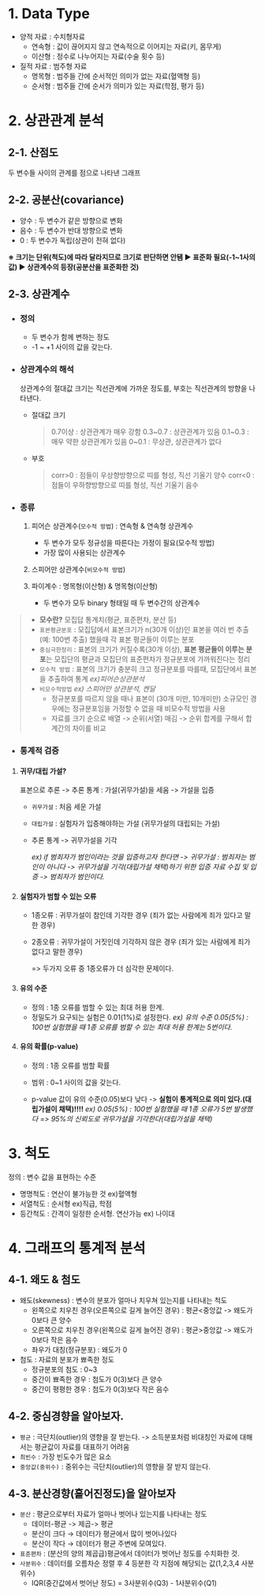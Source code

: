 # 1. Data Type

* 양적 자료 : 수치형자료 
  * 연속형 : 값이 끊어지지 않고 연속적으로 이어지는 자료(키, 몸무게)
  * 이산형 : 정수로 나누어지는 자료(수술 횟수 등)
* 질적 자료 : 범주형 자료
  * 명목형 : 범주들 간에 순서적인 의미가 없는 자료(혈액형 등)
  * 순서형 : 범주들 간에 순서가 의미가 있는 자료(학점, 평가 등)



# 2. 상관관계 분석

## 2-1. 산점도

두 변수들 사이의 관계를 점으로 나타낸 그래프



## 2-2. 공분산(covariance)

* 양수 : 두 변수가 같은 방향으로 변화
* 음수 : 두 변수가 반대 방향으로 변화
* 0 : 두 변수가 독립(상관이 전혀 없다)

**※ 크기는 단위(척도)에 따라 달라지므로 크기로 판단하면 안됌 ▶ 표준화 필요(-1~1사의 값) ▶ 상관계수의 등장(공분산을 표준화한 것)**



## 2-3. 상관계수

* ### 정의

  * 두 변수가 함께 변하는 정도
  * -1 ~ +1 사이의 값을 갖는다.

  

* ### 상관계수의 해석 

  상관계수의 절대값 크기는 직선관계에 가까운 정도를, 부호는 직선관계의 방향을 나타낸다.

  * 절대값 크기

    > 0.7이상 : 상관관계가 매우 강함
    > 0.3~0.7 : 상관관계가 있음
    > 0.1~0.3 : 매우 약한 상관관계가 있음
    > 0~0.1 : 무상관, 상관관계가 없다

  * 부호

    > corr>0 : 점들이 우상향방향으로 띠를 형성, 직선 기울기 양수
    > corr<0 : 점들이 우하향방향으로 띠를 형성, 직선 기울기 음수

  
  
* ### 종류

  1. 피어슨 상관계수(`모수적 방법`) : 연속형 & 연속형 상관계수

     * 두 변수가 모두 정규성을 따른다는 가정이 필요(모수적 방법) 
     * 가장 많이 사용되는 상관계수

  2. 스피어만 상관계수(`비모수적 방법`)

  3. 파이계수 : 명목형(이산형) & 명목형(이산형)

     * 두 변수가 모두 binary 형태일 때 두 변수간의 상관계수

  

>* **모수란?** 모집답 통계치(평균, 표준편차, 분산 등)
>* `표본평균분포` : 모집답에서 표본크기가 n(30개 이상)인 표본을 여러 번 추출(예: 100번 추출) 했을때 각 표본 평균들이 이루는 분포
>* `중심극한정리` : 표본의 크기가 커질수록(30개 이상), **표본 평균들이 이루는 분포**는 모집단의 평균과 모집단의 표준편차가 정규분포에 가까워진다는 정리
> * `모수적 방법` :  표본의 크기가 충분히 크고 정규분포를 따를때, 모집단에서 표본을 추출하여 통계 
>   *ex)피어슨상관분석*
> * `비모수적방법` *ex) 스피어만 상관분석, 켄달* 
>   * 정규분포를 따르지 않을 때나 표본이 (30개 미만, 10개미만) 소규모인 경우에는 정규분포임을 가정할 수 없을 때 비모수적 방법을 사용
>   * 자료를 크기 순으로 배열 -> 순위(서열) 매김 -> 순위 합계를 구해서 합계간의 차이를 비교
>



* ### 통계적 검증

1. #### 귀무/대립 가설?
   표본으로 추론 -> 추론 통계 : 가설(귀무가설)을 세움 -> 가설을 입증

   * `귀무가설` : 처음 세운 가설
   * `대립가설` : 실험자가 입증해야하는 가설 (귀무가설의 대립되는 가설)

   * 추론 통계 -> 귀무가설을 기각

     *ex) if 범죄자가 범인이라는 것을 입증하고자 한다면
         -> 귀무가설 : 범죄자는 범인이 아니다
         -> 귀무가설을 기각(대립가설 채택)하기 위한 입증 자료 수집 및 입증 -> 범죄자가 범인이다.*
   
   
   
2. #### 실험자가 범할 수 있는 오류

   * 1종오류 : 귀무가설이 참인데 기각한 경우 (죄가 없는 사람에게 죄가 있다고 말한 경우)

   * 2종오류 : 귀무가설이 거짓인데 기각하지 않은 경우 (죄가 있는 사람에게 죄가 없다고 말한 경우)

     => 두가지 오류 중 1종오류가 더 심각한 문제이다.

   

3. #### 유의 수준 

   * 정의 : 1종 오류를 범할 수 있는 최대 허용 한계.
   * 정밀도가 요구되는 실험은 0.01(1%)로 설정한다.
     *ex) 유의 수준 0.05(5%) : 100번 실험했을 때 1종 오류를 범할 수 있는 최대 허용 한계는 5번이다.*

   

4. #### 유의 확률(p-value)

   * 정의 : 1종 오류를 범할 확률

   * 범위 : 0~1 사이의 값을 갖는다.

   * p-value 값이 유의 수준(0.05)보다 낮다 -> **실험이 통계적으로 의미 있다.(대립가설이 채택)!!!!**
     *ex) 0.05(5%) : 100번 실험했을 때 1종 오류가 5번 발생했다
       => 95%의 신뢰도로 귀무가설을 기각한다(대립가설을 채택)*

   



# 3. 척도

정의 : 변수 값을 표현하는 수준

* 명명척도 : 연산이 불가능한 것 ex)혈액형
* 서열척도 : 순서형 ex)직급, 학점
* 등간척도 : 간격이 일정한 순서형. 연산가능 ex) 나이대



# 4. 그래프의 통계적 분석

## 4-1. 왜도 & 첨도

* 왜도(skewness) : 변수의 분포가 얼마나 치우쳐 있는지를 나타내는 척도
  * 왼쪽으로 치우친 경우(오른쪽으로 길게 늘어진 경우) : 평균<중앙값 -> 왜도가 0보다 큰 양수
  * 오른쪽으로 치우친 경우(왼쪽으로 길게 늘어진 경우) : 평균>중앙값 -> 왜도가 0보다 작은 음수
  * 좌우가 대칭(정규분포) : 왜도가 0
* 첨도 : 자료의 분포가 뾰족한 정도
  * 정규분포의 첨도 : 0~3
  * 중간이 뾰족한 경우 : 첨도가 0(3)보다 큰 양수
  * 중간이 평평한 경우 : 첨도가 0(3)보다 작은 음수



## 4-2. 중심경향을 알아보자.

- `평균` : 극단치(outlier)의 영향을 잘 받는다. -> 소득분포처럼 비대칭인 자료에 대해서는 평균값이 자료를 대표하기 어려움
- `최빈수` : 가장 빈도수가 많은 요소
- `중앙값(중위수)` : 중위수는 극단치(outlier)의 영향을 잘 받지 않는다.



## 4-3. 분산경향(흩어진정도)을 알아보자

* `분산` :  평균으로부터 자료가 얼마나 벗어나 있는지를 나타내는 정도
  * 데이터-평균 -> 제곱-> 평균
  * 분산이 크다 → 데이터가 평균에서 많이 벗어나있다
  * 분산이 작다 → 데이터가 평균 주변에 모여있다.
* `표준편차` : (분산의 양의 제곱급)평균에서 데이터가 벗어난 정도를 수치화한 것. 
* `사분위수` :  데이터를 오름차순 정렬 후 4 등분한 각 지점에 해당되는 값(1,2,3,4 사분위수)
  * IQR(중간값에서 벗어난 정도) = 3사분위수(Q3) - 1사분위수(Q1)